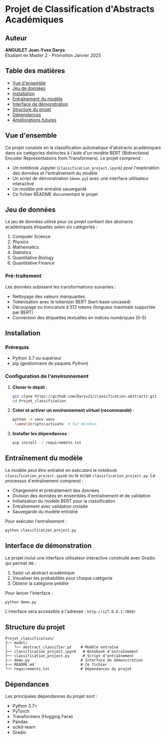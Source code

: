 # Projet de Classification d'Abstracts Académiques

## Auteur
**ANGUILET Joan-Yves Darys**  
Étudiant en Master 2 - Promotion Janvier 2025

## Table des matières
- [Vue d'ensemble](#vue-densemble)
- [Jeu de données](#jeu-de-données)
- [Installation](#installation)
- [Entraînement du modèle](#entraînement-du-modèle)
- [Interface de démonstration](#interface-de-démonstration)
- [Structure du projet](#structure-du-projet)
- [Dépendances](#dépendances)
- [Améliorations futures](#améliorations-futures)

## Vue d'ensemble

Ce projet consiste en la classification automatique d'abstracts académiques dans six catégories distinctes à l'aide d'un modèle BERT (Bidirectional Encoder Representations from Transformers). Le projet comprend :

- Un notebook Jupyter (`classification_project.ipynb`) pour l'exploration des données et l'entraînement du modèle
- Un script de démonstration (`demo.py`) avec une interface utilisateur interactive
- Un modèle pré-entraîné sauvegardé
- Ce fichier README documentant le projet

## Jeu de données

Le jeu de données utilisé pour ce projet contient des abstracts académiques étiquetés selon six catégories :

1. Computer Science
2. Physics
3. Mathematics
4. Statistics
5. Quantitative Biology
6. Quantitative Finance

### Pré-traitement

Les données subissent les transformations suivantes :
- Nettoyage des valeurs manquantes
- Tokenisation avec le tokenizer BERT (bert-base-uncased)
- Découpage ou troncature à 512 tokens (longueur maximale supportée par BERT)
- Conversion des étiquettes textuelles en indices numériques (0-5)

## Installation

### Prérequis

- Python 3.7 ou supérieur
- pip (gestionnaire de paquets Python)

### Configuration de l'environnement

1. **Cloner le dépôt** :
   ```bash
   git clone https://github.com/Darys21/classification-abstracts.git
   cd Projet_classification
   ```

2. **Créer et activer un environnement virtuel (recommandé)** :
   ```bash
   python -m venv venv
   .\venv\Scripts\activate  # Sur Windows
   ```

3. **Installer les dépendances** :
   ```bash
   pip install -r requirements.txt
   ```

## Entraînement du modèle

Le modèle peut être entraîné en exécutant le notebook `classification_project.ipynb` ou le script `classification_project.py`. Le processus d'entraînement comprend :

- Chargement et prétraitement des données
- Division des données en ensembles d'entraînement et de validation
- Initialisation du modèle BERT pour la classification
- Entraînement avec validation croisée
- Sauvegarde du modèle entraîné

Pour exécuter l'entraînement :
```bash
python classification_project.py
```

## Interface de démonstration

Le projet inclut une interface utilisateur interactive construite avec Gradio qui permet de :

1. Saisir un abstract académique
2. Visualiser les probabilités pour chaque catégorie
3. Obtenir la catégorie prédite

Pour lancer l'interface :

```bash
python demo.py
```

L'interface sera accessible à l'adresse : `http://127.0.0.1:7860/`

## Structure du projet

```
Projet_classification/
├── model/
│   └── abstract_classifier.pt    # Modèle entraîné
├── classification_project.ipynb   # Notebook d'entraînement
├── classification_project.py      # Script d'entraînement
├── demo.py                       # Interface de démonstration
├── README.md                     # Ce fichier
└── requirements.txt              # Dépendances du projet
```

## Dépendances

Les principales dépendances du projet sont :

- Python 3.7+
- PyTorch
- Transformers (Hugging Face)
- Pandas
- scikit-learn
- Gradio

